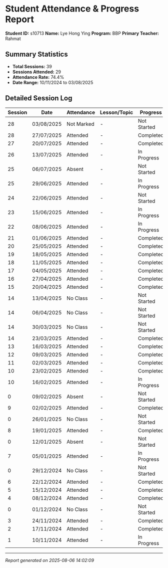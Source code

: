# Student Attendance & Progress Report

**Student ID:** s10713
**Name:** Lye Hong Ying
**Program:** BBP
**Primary Teacher:** Rahmat

## Summary Statistics
- **Total Sessions:** 39
- **Sessions Attended:** 29
- **Attendance Rate:** 74.4%
- **Date Range:** 10/11/2024 to 03/08/2025

## Detailed Session Log

| Session | Date | Attendance | Lesson/Topic | Progress |
|---------|------|------------|--------------|----------|
| 28 | 03/08/2025 | Not Marked | - | Not Started |
| 28 | 27/07/2025 | Attended | - | Completed |
| 27 | 20/07/2025 | Attended | - | Completed |
| 26 | 13/07/2025 | Attended | - | In Progress |
| 25 | 06/07/2025 | Absent | - | Not Started |
| 25 | 29/06/2025 | Attended | - | In Progress |
| 24 | 22/06/2025 | Attended | - | Not Started |
| 23 | 15/06/2025 | Attended | - | In Progress |
| 22 | 08/06/2025 | Attended | - | In Progress |
| 21 | 01/06/2025 | Attended | - | Completed |
| 20 | 25/05/2025 | Attended | - | Completed |
| 19 | 18/05/2025 | Attended | - | Completed |
| 18 | 11/05/2025 | Attended | - | Completed |
| 17 | 04/05/2025 | Attended | - | Completed |
| 16 | 27/04/2025 | Attended | - | Completed |
| 15 | 20/04/2025 | Attended | - | Completed |
| 14 | 13/04/2025 | No Class | - | Not Started |
| 14 | 06/04/2025 | No Class | - | Not Started |
| 14 | 30/03/2025 | No Class | - | Not Started |
| 14 | 23/03/2025 | Attended | - | Completed |
| 13 | 16/03/2025 | Attended | - | Completed |
| 12 | 09/03/2025 | Attended | - | Completed |
| 11 | 02/03/2025 | Attended | - | Completed |
| 10 | 23/02/2025 | Attended | - | Completed |
| 10 | 16/02/2025 | Attended | - | In Progress |
| 0 | 09/02/2025 | Absent | - | Not Started |
| 9 | 02/02/2025 | Attended | - | Completed |
| 0 | 26/01/2025 | No Class | - | Not Started |
| 8 | 19/01/2025 | Attended | - | Completed |
| 0 | 12/01/2025 | Absent | - | Not Started |
| 7 | 05/01/2025 | Attended | - | In Progress |
| 0 | 29/12/2024 | No Class | - | Not Started |
| 6 | 22/12/2024 | Attended | - | Completed |
| 5 | 15/12/2024 | Attended | - | Completed |
| 4 | 08/12/2024 | Attended | - | Completed |
| 0 | 01/12/2024 | No Class | - | Not Started |
| 3 | 24/11/2024 | Attended | - | Completed |
| 2 | 17/11/2024 | Attended | - | Completed |
| 1 | 10/11/2024 | Attended | - | In Progress |

---
*Report generated on 2025-08-06 14:02:09*